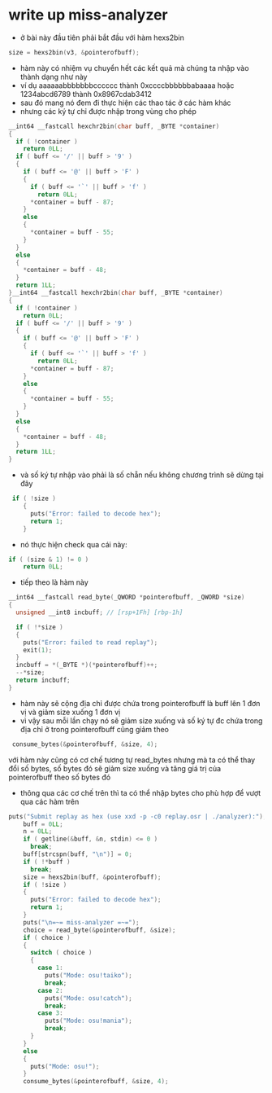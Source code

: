 # write up miss-analyzer 

- ở bài này đầu tiên phải bắt đầu với hàm hexs2bin
```c
size = hexs2bin(v3, &pointerofbuff);
```
- hàm này có nhiệm vụ chuyển hết các kết quả mà chúng ta nhập vào thành dạng như này
- ví dụ aaaaaabbbbbbbcccccc thành  0xccccbbbbbbabaaaa hoặc  1234abcd6789 thành 0x8967cdab3412
- sau đó mang nó đem đi thực hiện các thao tác ở các hàm khác
- nhưng các ký tự chỉ được nhập trong vùng cho phép

```c
__int64 __fastcall hexchr2bin(char buff, _BYTE *container)
{
  if ( !container )
    return 0LL;
  if ( buff <= '/' || buff > '9' )
  {
    if ( buff <= '@' || buff > 'F' )
    {
      if ( buff <= '`' || buff > 'f' )
        return 0LL;
      *container = buff - 87;
    }
    else
    {
      *container = buff - 55;
    }
  }
  else
  {
    *container = buff - 48;
  }
  return 1LL;
}__int64 __fastcall hexchr2bin(char buff, _BYTE *container)
{
  if ( !container )
    return 0LL;
  if ( buff <= '/' || buff > '9' )
  {
    if ( buff <= '@' || buff > 'F' )
    {
      if ( buff <= '`' || buff > 'f' )
        return 0LL;
      *container = buff - 87;
    }
    else
    {
      *container = buff - 55;
    }
  }
  else
  {
    *container = buff - 48;
  }
  return 1LL;
}
```
- và số ký tự nhập vào phải là số chẵn nếu không chương trình sẽ dừng tại đây
```c
 if ( !size )
    {
      puts("Error: failed to decode hex");
      return 1;
    }
```
- nó thực hiện check qua cái này: 
```c
if ( (size & 1) != 0 )
    return 0LL;
```
- tiếp theo là hàm này

```c
__int64 __fastcall read_byte(_QWORD *pointerofbuff, _QWORD *size)
{
  unsigned __int8 incbuff; // [rsp+1Fh] [rbp-1h]

  if ( !*size )
  {
    puts("Error: failed to read replay");
    exit(1);
  }
  incbuff = *(_BYTE *)(*pointerofbuff)++;
  --*size;
  return incbuff;
}
```
- hàm này sẽ cộng địa chỉ được chứa trong pointerofbuff là buff lên 1 đơn vị và giảm size xuống 1 đơn vị
- vì vậy sau mỗi lần chạy nó sẽ giảm size xuống và số ký tự đc chứa trong địa chỉ ở trong pointerofbuff cũng giảm theo
```c
 consume_bytes(&pointerofbuff, &size, 4);
```
với hàm này cũng có cơ chế tương tự read_bytes nhưng mà ta có thể thay đổi số bytes, số bytes đó sẽ giảm size xuống và tăng giá trị của pointerofbuff theo số bytes đó 
- thông qua các cơ chế trên thì ta có thể nhập bytes cho phù hợp để vượt qua các hàm trên
```c
puts("Submit replay as hex (use xxd -p -c0 replay.osr | ./analyzer):");
    buff = 0LL;
    n = 0LL;
    if ( getline(&buff, &n, stdin) <= 0 )
      break;
    buff[strcspn(buff, "\n")] = 0;
    if ( !*buff )
      break;
    size = hexs2bin(buff, &pointerofbuff);
    if ( !size )
    {
      puts("Error: failed to decode hex");
      return 1;
    }
    puts("\n=~= miss-analyzer =~=");
    choice = read_byte(&pointerofbuff, &size);
    if ( choice )
    {
      switch ( choice )
      {
        case 1:
          puts("Mode: osu!taiko");
          break;
        case 2:
          puts("Mode: osu!catch");
          break;
        case 3:
          puts("Mode: osu!mania");
          break;
      }
    }
    else
    {
      puts("Mode: osu!");
    }
    consume_bytes(&pointerofbuff, &size, 4);
```
